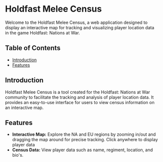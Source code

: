 # Holdfast Melee Census

Welcome to the Holdfast Melee Census, a web application designed to display an interactive map for tracking and visualizing player location data in the game Holdfast: Nations at War.

## Table of Contents
- [Introduction](#introduction)
- [Features](#features)

## Introduction

Holdfast Melee Census is a tool created for the Holdfast: Nations at War community to facilitate the tracking and analysis of player location data. It provides an easy-to-use interface for users to view census information on an interactive map.

## Features

- **Interactive Map:** Explore the NA and EU regions by zooming in/out and dragging the map around for precise tracking. Click anywhere to display player data
- **Census Data:** View player data such as name, regiment, location, and bio's.
